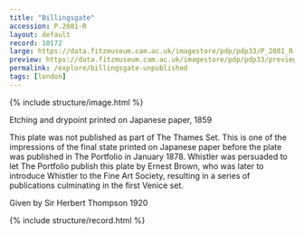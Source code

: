 ```yaml
---
title: "Billingsgate"
accession: P.2081-R
layout: default
record: 10172
large: https://data.fitzmuseum.cam.ac.uk/imagestore/pdp/pdp33/P_2081_R.jpg
preview: https://data.fitzmuseum.cam.ac.uk/imagestore/pdp/pdp33/preview_P_2081_R.jpg
permalink: /explore/billingsgate-unpublished
tags: [london]
---
```

{% include structure/image.html %}

Etching and drypoint printed on Japanese paper, 1859

This plate was not published as part of The Thames Set. This is one of the impressions of the final state printed on Japanese paper before the plate was published in The Portfolio in January 1878. Whistler was persuaded to let The Portfolio publish this plate by Ernest Brown, who was later to introduce Whistler to the Fine Art Society, resulting in a series of publications culminating in the first Venice set.

Given by Sir Herbert Thompson 1920


{% include structure/record.html %}
